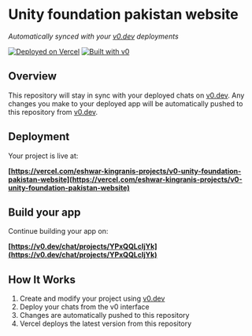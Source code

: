 # Unity foundation pakistan website

*Automatically synced with your [v0.dev](https://v0.dev) deployments*

[![Deployed on Vercel](https://img.shields.io/badge/Deployed%20on-Vercel-black?style=for-the-badge&logo=vercel)](https://vercel.com/eshwar-kingranis-projects/v0-unity-foundation-pakistan-website)
[![Built with v0](https://img.shields.io/badge/Built%20with-v0.dev-black?style=for-the-badge)](https://v0.dev/chat/projects/YPxQQLcIjYk)

## Overview

This repository will stay in sync with your deployed chats on [v0.dev](https://v0.dev).
Any changes you make to your deployed app will be automatically pushed to this repository from [v0.dev](https://v0.dev).

## Deployment

Your project is live at:

**[https://vercel.com/eshwar-kingranis-projects/v0-unity-foundation-pakistan-website](https://vercel.com/eshwar-kingranis-projects/v0-unity-foundation-pakistan-website)**

## Build your app

Continue building your app on:

**[https://v0.dev/chat/projects/YPxQQLcIjYk](https://v0.dev/chat/projects/YPxQQLcIjYk)**

## How It Works

1. Create and modify your project using [v0.dev](https://v0.dev)
2. Deploy your chats from the v0 interface
3. Changes are automatically pushed to this repository
4. Vercel deploys the latest version from this repository
